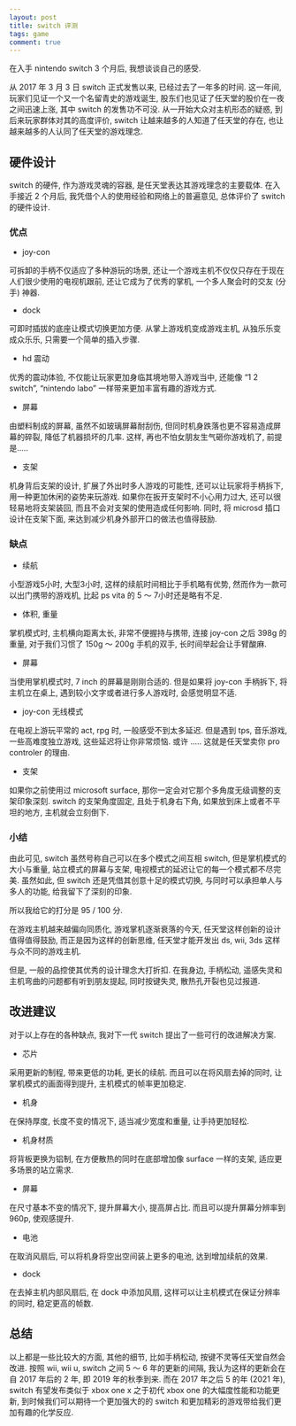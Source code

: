 ```yaml
---
layout: post
title: switch 评测
tags: game
comment: true
---
```


在入手 nintendo switch 3 个月后, 我想谈谈自己的感受.

从 2017 年 3 月 3 日 switch 正式发售以来, 已经过去了一年多的时间. 这一年间, 玩家们见证一个又一个名留青史的游戏诞生, 股东们也见证了任天堂的股价在一夜之间迅速上涨, 其中 switch 的发售功不可没. 从一开始大众对主机形态的疑惑, 到后来玩家群体对其的高度评价, switch 让越来越多的人知道了任天堂的存在, 也让越来越多的人认同了任天堂的游戏理念.

## 硬件设计

switch 的硬件, 作为游戏灵魂的容器, 是任天堂表达其游戏理念的主要载体. 在入手接近 2 个月后, 我凭借个人的使用经验和网络上的普遍意见, 总体评价了 switch 的硬件设计.

### 优点

- joy-con

可拆卸的手柄不仅适应了多种游玩的场景, 还让一个游戏主机不仅仅只存在于现在人们很少使用的电视机跟前, 还让它成为了优秀的掌机, 一个多人聚会时的交友 (分手) 神器.

- dock

可即时插拔的底座让模式切换更加方便. 从掌上游戏机变成游戏主机, 从独乐乐变成众乐乐, 只需要一个简单的插入步骤.

- hd 震动

优秀的震动体验, 不仅能让玩家更加身临其境地带入游戏当中, 还能像 “1 2 switch”, “nintendo labo” 一样带来更加丰富有趣的游戏方式.

- 屏幕

由塑料制成的屏幕, 虽然不如玻璃屏幕耐刮伤, 但同时机身跌落也更不容易造成屏幕的碎裂, 降低了机器损坏的几率. 这样, 再也不怕女朋友生气砸你游戏机了, 前提是.....

- 支架

机身背后支架的设计, 扩展了外出时多人游戏的可能性, 还可以让玩家将手柄拆下, 用一种更加休闲的姿势来玩游戏. 如果你在扳开支架时不小心用力过大, 还可以很轻易地将支架装回, 而且不会对支架的使用造成任何影响. 同时, 将 microsd 插口设计在支架下面, 来达到减少机身外部开口的做法也值得鼓励.

### 缺点

- 续航

小型游戏5小时, 大型3小时, 这样的续航时间相比于手机略有优势, 然而作为一款可以出门携带的游戏机, 比起 ps vita 的 5 ～ 7小时还是略有不足.

- 体积, 重量

掌机模式时, 主机横向距离太长, 非常不便握持与携带, 连接 joy-con 之后 398g 的重量, 对于我们习惯了 150g ～ 200g 手机的双手, 长时间举起会让手臂酸麻.

- 屏幕

当使用掌机模式时, 7 inch 的屏幕是刚刚合适的. 但是如果将 joy-con 手柄拆下, 将主机立在桌上, 遇到较小文字或者进行多人游戏时, 会感觉明显不适.

- joy-con 无线模式

在电视上游玩平常的 act, rpg 时, 一般感受不到太多延迟. 但是遇到 tps, 音乐游戏, 一些高难度独立游戏, 这些延迟将让你非常烦恼. 或许 ..... 这就是任天堂卖你 pro controler 的理由.

- 支架

如果你之前使用过 microsoft surface, 那你一定会对它那个多角度无级调整的支架印象深刻. switch 的支架角度固定, 且处于机身右下角, 如果放到床上或者不平坦的地方, 主机就会立刻倒下.

### 小结

由此可见, switch 虽然号称自己可以在多个模式之间互相 switch, 但是掌机模式的大小与重量, 站立模式的屏幕与支架, 电视模式的延迟让它的每一个模式都不尽完美. 虽然如此, 但 switch 还是凭借其创意十足的模式切换, 与同时可以承担单人与多人的功能, 给我留下了深刻的印象.

所以我给它的打分是 95 / 100 分.

在游戏主机越来越偏向同质化, 游戏掌机逐渐衰落的今天, 任天堂这样创新的设计值得值得鼓励, 而正是因为这样的创新思维, 任天堂才能开发出 ds, wii, 3ds 这样与众不同的游戏主机.

但是, 一般的品控使其优秀的设计理念大打折扣. 在我身边, 手柄松动, 遥感失灵和主机弯曲的问题都有听到朋友提起, 同时按键失灵, 散热孔开裂也见过报道.

## 改进建议

对于以上存在的各种缺点, 我对下一代 switch 提出了一些可行的改进解决方案.

- 芯片

采用更新的制程, 带来更低的功耗, 更长的续航. 而且可以在将风扇去掉的同时, 让掌机模式的画面得到提升, 主机模式的帧率更加稳定.

- 机身

在保持厚度, 长度不变的情况下, 适当减少宽度和重量, 让手持更加轻松.

- 机身材质

将背板更换为铝制, 在方便散热的同时在底部增加像 surface 一样的支架, 适应更多场景的站立需求.

- 屏幕

在尺寸基本不变的情况下, 提升屏幕大小, 提高屏占比. 而且可以提升屏幕分辨率到 960p, 使观感提升.

- 电池

在取消风扇后, 可以将机身将空出空间装上更多的电池, 达到增加续航的效果.

- dock

在去掉主机内部风扇后, 在 dock 中添加风扇, 这样可以让主机模式在保证分辨率的同时, 稳定更高的帧数.

## 总结

以上都是一些比较大的方面, 其他的细节, 比如手柄松动, 按键不灵等任天堂自然会改进. 按照 wii, wii u, switch 之间 5 ～ 6 年的更新的间隔, 我认为这样的更新会在自 2017 年后的 2 年, 即 2019 年的秋季到来. 而在 2017 年之后 5 的年 (2021 年), switch 有望发布类似于 xbox one x 之于初代 xbox one 的大幅度性能和功能更新, 到时候我们可以期待一个更加强大的的 switch 和更加精彩的游戏带给我们更加有趣的化学反应.
